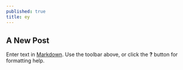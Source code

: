 ```yaml
---
published: true
title: ey
---
```


## A New Post

Enter text in [Markdown](http://daringfireball.net/projects/markdown/). Use the toolbar above, or click the **?** button for formatting help.
